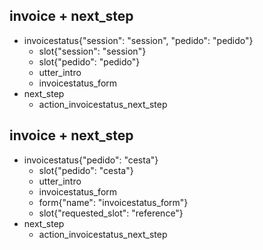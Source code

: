 ## invoice + next_step
* invoicestatus{"session": "session", "pedido": "pedido"}
    - slot{"session": "session"}
    - slot{"pedido": "pedido"}
    - utter_intro
    - invoicestatus_form
* next_step
    - action_invoicestatus_next_step

## invoice + next_step
* invoicestatus{"pedido": "cesta"}
    - slot{"pedido": "cesta"}
    - utter_intro
    - invoicestatus_form
    - form{"name": "invoicestatus_form"}
    - slot{"requested_slot": "reference"}
* next_step
    - action_invoicestatus_next_step
 

